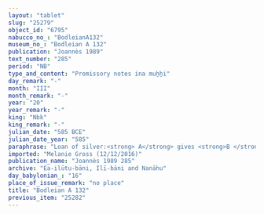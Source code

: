 ```yaml
---
layout: "tablet"
slug: "25279"
object_id: "6795"
nabucco_no_: "BodleianA132"
museum_no_: "Bodleian A 132"
publication: "Joannès 1989"
text_number: "285"
period: "NB"
type_and_content: "Promissory notes ina muẖẖi"
day_remark: "-"
month: "III"
month_remark: "-"
year: "20"
year_remark: "-"
king: "Nbk"
king_remark: "-"
julian_date: "585 BCE"
julian_date_year: "585"
paraphrase: "Loan of silver:<strong> A</strong> gives <strong>B </strong>4 1/3 minas and 4 shekels of silver for the house on the other river bank (<em>ahullā</em>). Second section (<em>&scaron;an&ucirc; bābu</em>), <strong>B</strong> gives money (details lost) to <strong>C</strong>. After the date: In the presence (<em>ina</em> <em>u&scaron;uzzi</em>) of 3 witnesses and the scribe (not specified).<br /> &nbsp;<br /> <strong>A</strong> = Nab&ucirc;-mukīn-zēri/Aplāya//Ilī-bāni; <strong>B</strong> = Nab&ucirc;-ahu-iddin/Nab&ucirc;-iqbi//Ilī-bāni; <strong>C</strong> = Nab&ucirc;-balāssu-[&hellip;]/&Scaron;ama&scaron;-nāṣir//Bānē-&scaron;a[&hellip;]; Scribe = Rēmūtu/&Scaron;ama&scaron;-&scaron;umu-iddin<br /> &nbsp;"
imported: "Melanie Gross (12/12/2016)"
publication_name: "Joannès 1989 285"
archive: "Ea-ilūtu-bāni, Ilī-bāni and Nanāhu"
day_babylonian_: "16"
place_of_issue_remark: "no place"
title: "Bodleian A 132"
previous_item: "25282"
---
```

